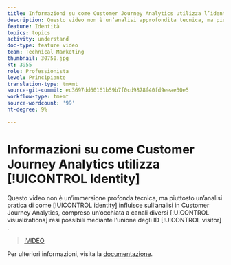 ```yaml
---
title: Informazioni su come Customer Journey Analytics utilizza l’identità
description: Questo video non è un’analisi approfondita tecnica, ma piuttosto un’analisi pratica di come l’identità influisce sull’analisi in Adobe Customer Journey Analytics, con un’occhiata alle visualizzazioni cross-channel rese possibili dall’unione degli ID visitatore.
feature: Identità
topics: topics
activity: understand
doc-type: feature video
team: Technical Marketing
thumbnail: 30750.jpg
kt: 3955
role: Professionista
level: Principiante
translation-type: tm+mt
source-git-commit: ec3697dd60161b59b7f0cd9878f40fd9eeae30e5
workflow-type: tm+mt
source-wordcount: '99'
ht-degree: 9%

---
```



# Informazioni su come Customer Journey Analytics utilizza [!UICONTROL Identity]

Questo video non è un’immersione profonda tecnica, ma piuttosto un’analisi pratica di come [!UICONTROL identity] influisce sull’analisi in Customer Journey Analytics, compreso un’occhiata a canali diversi [!UICONTROL visualizations] resi possibili mediante l’unione degli ID [!UICONTROL visitor] .

>[!VIDEO](https://video.tv.adobe.com/v/30750/?quality=12&enable10seconds=on&speedcontrol=on)

Per ulteriori informazioni, visita la [documentazione](https://docs.adobe.com/content/help/it-IT/analytics-platform/using/cja-landing.html).
